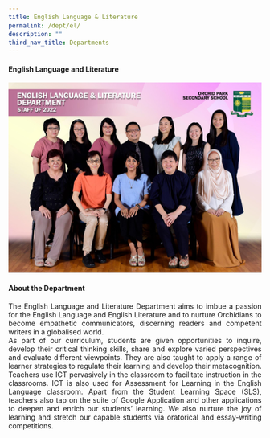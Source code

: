 ```yaml
---
title: English Language & Literature
permalink: /dept/el/
description: ""
third_nav_title: Departments
---
```

<div align="justify">
<h4>English Language and Literature</h4>
<img src="/images/Departments/EL/el1.jpg">
<h4>About the Department</h4>
<p>The English Language and Literature Department aims to imbue a passion for the English Language and English Literature and to nurture Orchidians to become empathetic communicators, discerning readers and competent writers in a globalised world.<br>
As part of our curriculum, students are given opportunities to inquire, develop their critical thinking skills, share and explore varied perspectives and evaluate different viewpoints. They are also taught to apply a range of learner strategies to regulate their learning and develop their metacognition. Teachers use ICT pervasively in the classroom to facilitate instruction in the classrooms. ICT is also used for Assessment for Learning in the English Language classroom. Apart from the Student Learning Space (SLS), teachers also tap on the suite of Google Application and other applications to deepen and enrich our students’ learning. We also nurture the joy of learning and stretch our capable students via oratorical and essay-writing competitions.</p>
